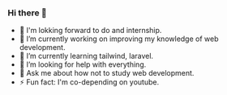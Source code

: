 ### Hi there 👋
- 🔎 I'm lokking forward to do and internship.
- 🔭 I’m currently working on improving my knowledge of web development.
- 🌱 I’m currently learning tailwind, laravel.
- 🤔 I’m looking for help with everything. 
- 💬 Ask me about how not to study web development.
- ⚡ Fun fact: I'm co-depending on youtube.

